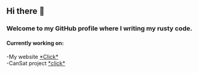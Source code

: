 ## Hi there 👋
### Welcome to my GitHub profile where I writing my rusty code.

#### Currently working on:
  -My website [\*Click\*](https://github.com/TheSainEyereg/olejka.pw)  
  -CanSat project [\*click\*](https://github.com/TheSainEyereg/CanSat-ElectronJS-App)
